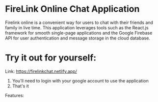 # FireLink Online Chat Application

Firelink online is a convenient way for users to chat
with their friends and family in live time. This application leverages
tools such as the React.js framework for smooth single-page applications and the Google Firebase API for
user authentication and message storage in the cloud database.

# Try it out for yourself:
Link: https://firelinkchat.netlify.app/

1) You'll need to login with your google account to use the application
2) That's it

Features:
